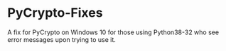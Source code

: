 # PyCrypto-Fixes
A fix for PyCrypto on Windows 10 for those using Python38-32 who see error messages upon trying to use it.
